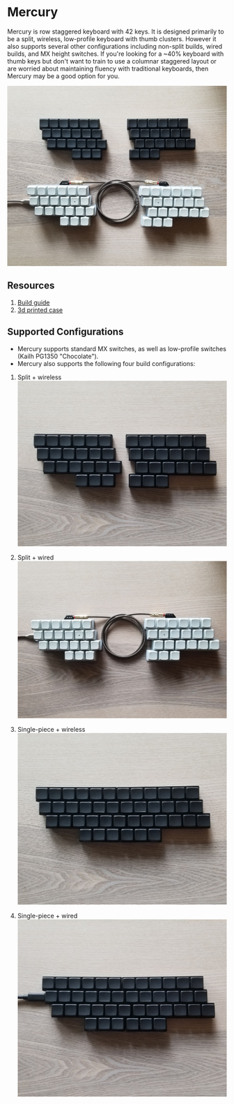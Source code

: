 # Mercury

Mercury is row staggered keyboard with 42 keys. It is designed primarily to be a split, wireless, low-profile keyboard with thumb clusters. However it also supports several other configurations including non-split builds, wired builds, and MX height switches. If you're looking for a ~40% keyboard with thumb keys but don't want to train to use a columnar staggered layout or are worried about maintaining fluency with traditional keyboards, then Mercury may be a good option for you.

![mercury](/images/mercury.jpg)

## Resources
1. [Build guide](/Build%20Guide/BuildGuide.md)
1. [3d printed case](/Case/PrintInstructions.md)

## Supported Configurations

* Mercury supports standard MX switches, as well as low-profile switches (Kailh PG1350 "Chocolate").
* Mercury also supports the following four build configurations:

1. Split + wireless
![mercury](/images/split_wireless.jpg)

1. Split + wired
![mercury](/images/split_wired.jpg)

1. Single-piece + wireless
![mercury](/images/merged_wireless.jpg)

1. Single-piece + wired
![mercury](/images/merged_wired.jpg)